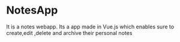 # NotesApp
It is a notes webapp.
Its a app made in Vue.js which enables sure to create,edit ,delete and archive their personal notes

